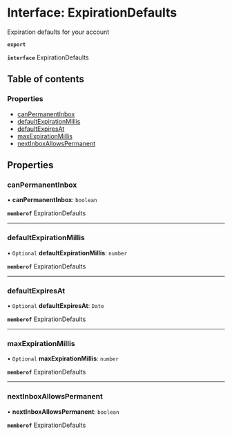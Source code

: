 # Interface: ExpirationDefaults

Expiration defaults for your account

**`export`**

**`interface`** ExpirationDefaults

## Table of contents

### Properties

- [canPermanentInbox](ExpirationDefaults.md#canpermanentinbox)
- [defaultExpirationMillis](ExpirationDefaults.md#defaultexpirationmillis)
- [defaultExpiresAt](ExpirationDefaults.md#defaultexpiresat)
- [maxExpirationMillis](ExpirationDefaults.md#maxexpirationmillis)
- [nextInboxAllowsPermanent](ExpirationDefaults.md#nextinboxallowspermanent)

## Properties

### canPermanentInbox

• **canPermanentInbox**: `boolean`

**`memberof`** ExpirationDefaults

___

### defaultExpirationMillis

• `Optional` **defaultExpirationMillis**: `number`

**`memberof`** ExpirationDefaults

___

### defaultExpiresAt

• `Optional` **defaultExpiresAt**: `Date`

**`memberof`** ExpirationDefaults

___

### maxExpirationMillis

• `Optional` **maxExpirationMillis**: `number`

**`memberof`** ExpirationDefaults

___

### nextInboxAllowsPermanent

• **nextInboxAllowsPermanent**: `boolean`

**`memberof`** ExpirationDefaults
